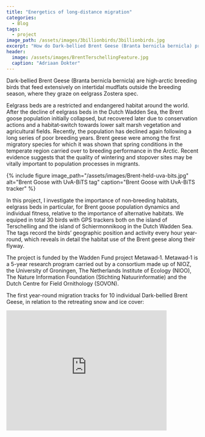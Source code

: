 ```yaml
---
title: "Energetics of long-distance migration"
categories:
  - Blog
tags:
  - project
image_path: /assets/images/3billionbirds/3billionbirds.jpg
excerpt: "How do Dark-bellied Brent Geese (Branta bernicla bernicla) prepare in the Dutch Wadden Sea for their fast migration to Taimyr peninsula in Russia?"
header:
  image: /assets/images/BrentTerschellingFeature.jpg
  caption: "Adriaan Dokter"
---
```


Dark-bellied Brent Geese (Branta bernicla bernicla) are high‐arctic breeding birds that feed extensively on intertidal mudflats outside the breeding season, where they graze on eelgrass Zostera spec.

Eelgrass beds are a restricted and endangered habitat around the world. After the decline of eelgrass beds in the Dutch Wadden Sea, the Brent goose population initially collapsed, but recovered later due to conservation actions and a habitat‐switch towards lower salt marsh vegetation and agricultural fields. Recently, the population has declined again following a long series of poor breeding years. Brent geese were among the first migratory species for which it was shown that spring conditions in the temperate region carried over to breeding performance in the Arctic. Recent evidence suggests that the quality of wintering and stopover sites may be vitally important to population processes in migrants.

{% include figure image_path="/assets/images/Brent-held-uva-bits.jpg" alt="Brent Goose with UvA-BiTS tag" caption="Brent Goose with UvA-BiTS tracker" %}

In this project, I investigate the importance of non‐breeding habitats, eelgrass beds in particular, for Brent goose population dynamics and individual fitness, relative to the importance of alternative habitats. We equiped in total 30 birds with GPS trackers both on the island of Terschelling and the island of Schiermonnikoog in the Dutch Wadden Sea. The tags record the birds’ geographic position and activity every hour year-round, which reveals in detail the habitat use of the Brent geese along their flyway.

The project is funded by the Wadden Fund project Metawad‐1. Metawad‐1 is a 5-year research program carried out by a consortium made up of NIOZ, the University of Groningen, The Netherlands Institute of Ecology (NIOO), The Nature Information Foundation (Stichting Natuurinformatie) and the Dutch Centre for Field Ornithology (SOVON).

The first year-round migration tracks for 10 individual Dark-bellied Brent Geese, in relation to the retreating snow and ice cover:

<iframe width="420" height="315" src="https://www.youtube.com/embed/ohxukSKdh6A" frameborder="0" allowfullscreen></iframe>

